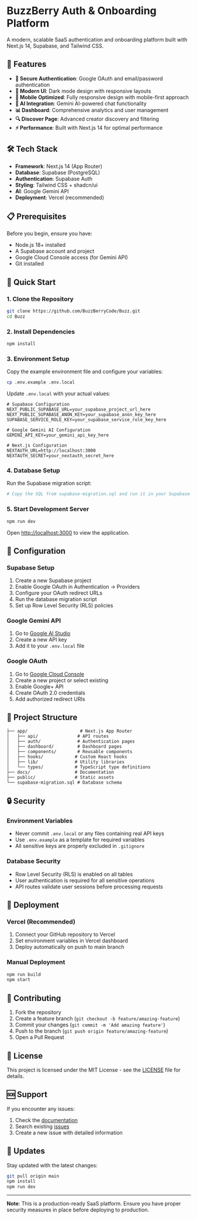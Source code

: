 # BuzzBerry Auth & Onboarding Platform

A modern, scalable SaaS authentication and onboarding platform built with Next.js 14, Supabase, and Tailwind CSS.

## 🚀 Features

- **🔐 Secure Authentication**: Google OAuth and email/password authentication
- **🎨 Modern UI**: Dark mode design with responsive layouts
- **📱 Mobile Optimized**: Fully responsive design with mobile-first approach
- **🤖 AI Integration**: Gemini AI-powered chat functionality
- **📊 Dashboard**: Comprehensive analytics and user management
- **🔍 Discover Page**: Advanced creator discovery and filtering
- **⚡ Performance**: Built with Next.js 14 for optimal performance

## 🛠️ Tech Stack

- **Framework**: Next.js 14 (App Router)
- **Database**: Supabase (PostgreSQL)
- **Authentication**: Supabase Auth
- **Styling**: Tailwind CSS + shadcn/ui
- **AI**: Google Gemini API
- **Deployment**: Vercel (recommended)

## 📋 Prerequisites

Before you begin, ensure you have:

- Node.js 18+ installed
- A Supabase account and project
- Google Cloud Console access (for Gemini API)
- Git installed

## 🚀 Quick Start

### 1. Clone the Repository

```bash
git clone https://github.com/BuzzBerryCode/Buzz.git
cd Buzz
```

### 2. Install Dependencies

```bash
npm install
```

### 3. Environment Setup

Copy the example environment file and configure your variables:

```bash
cp .env.example .env.local
```

Update `.env.local` with your actual values:

```env
# Supabase Configuration
NEXT_PUBLIC_SUPABASE_URL=your_supabase_project_url_here
NEXT_PUBLIC_SUPABASE_ANON_KEY=your_supabase_anon_key_here
SUPABASE_SERVICE_ROLE_KEY=your_supabase_service_role_key_here

# Google Gemini AI Configuration
GEMINI_API_KEY=your_gemini_api_key_here

# Next.js Configuration
NEXTAUTH_URL=http://localhost:3000
NEXTAUTH_SECRET=your_nextauth_secret_here
```

### 4. Database Setup

Run the Supabase migration script:

```bash
# Copy the SQL from supabase-migration.sql and run it in your Supabase SQL editor
```

### 5. Start Development Server

```bash
npm run dev
```

Open [http://localhost:3000](http://localhost:3000) to view the application.

## 🔧 Configuration

### Supabase Setup

1. Create a new Supabase project
2. Enable Google OAuth in Authentication → Providers
3. Configure your OAuth redirect URLs
4. Run the database migration script
5. Set up Row Level Security (RLS) policies

### Google Gemini API

1. Go to [Google AI Studio](https://makersuite.google.com/app/apikey)
2. Create a new API key
3. Add it to your `.env.local` file

### Google OAuth

1. Go to [Google Cloud Console](https://console.cloud.google.com/)
2. Create a new project or select existing
3. Enable Google+ API
4. Create OAuth 2.0 credentials
5. Add authorized redirect URIs

## 📁 Project Structure

```
├── app/                    # Next.js App Router
│   ├── api/               # API routes
│   ├── auth/              # Authentication pages
│   ├── dashboard/         # Dashboard pages
│   ├── components/        # Reusable components
│   ├── hooks/            # Custom React hooks
│   ├── lib/              # Utility libraries
│   └── types/            # TypeScript type definitions
├── docs/                 # Documentation
├── public/               # Static assets
└── supabase-migration.sql # Database schema
```

## 🔒 Security

### Environment Variables

- Never commit `.env.local` or any files containing real API keys
- Use `.env.example` as a template for required variables
- All sensitive keys are properly excluded in `.gitignore`

### Database Security

- Row Level Security (RLS) is enabled on all tables
- User authentication is required for all sensitive operations
- API routes validate user sessions before processing requests

## 🚀 Deployment

### Vercel (Recommended)

1. Connect your GitHub repository to Vercel
2. Set environment variables in Vercel dashboard
3. Deploy automatically on push to main branch

### Manual Deployment

```bash
npm run build
npm start
```

## 🤝 Contributing

1. Fork the repository
2. Create a feature branch (`git checkout -b feature/amazing-feature`)
3. Commit your changes (`git commit -m 'Add amazing feature'`)
4. Push to the branch (`git push origin feature/amazing-feature`)
5. Open a Pull Request

## 📝 License

This project is licensed under the MIT License - see the [LICENSE](LICENSE) file for details.

## 🆘 Support

If you encounter any issues:

1. Check the [documentation](docs/)
2. Search existing [issues](https://github.com/BuzzBerryCode/Buzz/issues)
3. Create a new issue with detailed information

## 🔄 Updates

Stay updated with the latest changes:

```bash
git pull origin main
npm install
npm run dev
```

---

**Note**: This is a production-ready SaaS platform. Ensure you have proper security measures in place before deploying to production.
